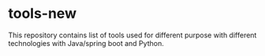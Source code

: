 # tools-new
This repository contains list of tools used for different purpose with different technologies with Java/spring boot and Python.

